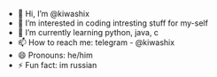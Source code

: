 - 👋 Hi, I’m @kiwashix
- 👀 I’m interested in coding intresting stuff for my-self
- 🌱 I’m currently learning python, java, c
- 📫 How to reach me: telegram - @kiwashix
- 😄 Pronouns: he/him
- ⚡ Fun fact: im russian

<!---
kiwashix/kiwashix is a ✨ special ✨ repository because its `README.md` (this file) appears on your GitHub profile.
You can click the Preview link to take a look at your changes.
--->
